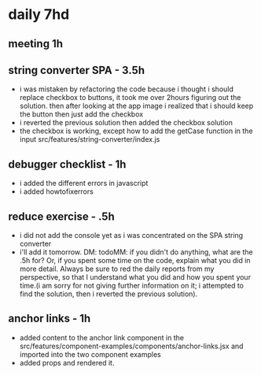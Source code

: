 # daily 7hd

## meeting 1h

## string converter SPA - 3.5h
* i was mistaken by refactoring the code because i thought i should replace checkbox to buttons, it took me over 2hours figuring out the solution. then after looking at the app image i realized that i should keep the button then just add the checkbox
* i reverted the previous solution then added the checkbox solution
* the checkbox is working, except how to add the getCase function in the input src/features/string-converter/index.js

## debugger checklist - 1h
* i added the different errors in javascript 
* i added howtofixerrors 

## reduce exercise - .5h
* i did not add the console yet as i was concentrated on the SPA string converter
* i'll add it tomorrow.
DM: todoMM: if you didn't do anything, what are the .5h for? Or, if you spent some time on the code, explain what you did in more detail. Always be sure to red the daily reports from my perspective, so that I understand what you did and how you spent your time.(i am sorry for not giving further information on it; i attempted to find the solution, then i reverted the previous solution).

## anchor links - 1h
* added content to the anchor link component in the src/features/component-examples/components/anchor-links.jsx and imported into the two component examples
* added props and rendered it.


